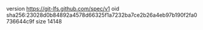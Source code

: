 version https://git-lfs.github.com/spec/v1
oid sha256:23028d0b84892a4578d66325f1a7232ba7ce2b26a4eb97b190f2fa0736644c9f
size 14148
